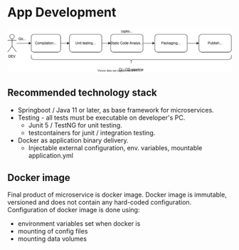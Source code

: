 # App Development

![app development flow](app-development-flow.drawio.svg)

## Recommended technology stack
* Springboot / Java 11 or later, as base framework for microservices.
* Testing - all tests must be executable on developer's PC.
  * Junit 5 / TestNG for unit testing.
  * testcontainers for junit / integration testing.
* Docker as application binary delivery.
  * Injectable external configuration, env. variables, mountable application.yml

## Docker image
Final product of microservice is docker image. Docker image is immutable, 
versioned and does not contain any hard-coded configuration.
Configuration of docker image is done using:
* environment variables set when docker is 
* mounting of config files
* mounting data volumes
